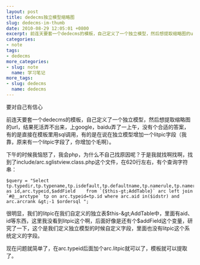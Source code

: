 ```yaml
---
layout: post
title: dedecms独立模型缩略图
slug: dedecms-im-thumb
date: 2010-08-29 12:05:01 +0800
excerpt: 前连天要套一个dedecms的模板，自己定义了一个独立模型，然后想提取缩略图的url，结果死活弄不出来，上google，baidu弄了一上午，没有个合适的答案，有的是直接在模板里用sql调用，有的是在说在独立模型增加一个litpic字段（我靠，原来有一个litpic字段了，你增加个毛啊）。
categories:
- note
tags:
- dedecms
more_categories:
- slug: note
  name: 学习笔记
more_tags:
- slug: dedecms
  name: dedecms
---
```


要对自己有信心

前连天要套一个dedecms的模板，自己定义了一个独立模型，然后想提取缩略图的url，结果死活弄不出来，上google，baidu弄了一上午，没有个合适的答案，有的是直接在模板里用sql调用，有的是在说在独立模型增加一个litpic字段（我靠，原来有一个litpic字段了，你增加个毛啊）。


下午的时候我恼怒了，我会php，为什么不自己找原因呢？于是我就找啊找啊，找到了include/arc.sglistview.class.php这个文件，在620行左右，有个查询字符串：

	$query = "Select tp.typedir,tp.typename,tp.isdefault,tp.defaultname,tp.namerule,tp.namerule2,tp.ispart,tp.moresite,tp.siteurl,tp.sitepath,arc.aid,arc.aid as id,arc.typeid,$addField	from `{$this-gt;AddTable}` arc left join `#@__arctype` tp on arc.typeid=tp.id where arc.aid in($idstr) and arc.arcrank &gt;-1 $ordersql ";

很明显，我们的litpic在我们自定义的独立表$this-&gt;AddTable中，里面有aid、id等东西，这里我没看到litpic这个啊，后面好像是还有个$addField这个变量，研究了一下，这个是我们定义独立模型的时候自定义字段，里面也没有litpic这个系统定义的字段。

现在问题就简单了，在arc.typeid后面加个arc.litpic就可以了，模板就可以提取了。
